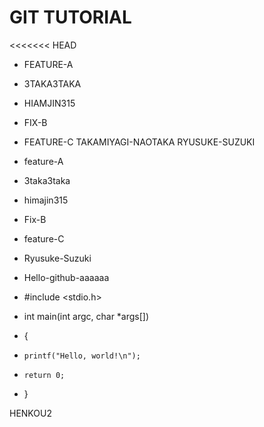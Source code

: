 # GIT TUTORIAL

<<<<<<< HEAD
- FEATURE-A
- 3TAKA3TAKA
- HIAMJIN315
- FIX-B
- FEATURE-C
TAKAMIYAGI-NAOTAKA
RYUSUKE-SUZUKI
- feature-A
- 3taka3taka
- himajin315
- Fix-B
- feature-C
- Ryusuke-Suzuki
- Hello-github-aaaaaa

- #include <stdio.h>

- int main(int argc, char *args[])
- {
-     printf("Hello, world!\n");
-     return 0;
- }

HENKOU2
